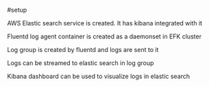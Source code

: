 #setup

AWS Elastic search service is created. It has kibana integrated with it

Fluentd log agent container is created as a daemonset in EFK cluster

Log group is created by fluentd and logs are sent to it

Logs can be streamed to elastic search in log group

Kibana dashboard can be used to visualize logs in elastic search

 